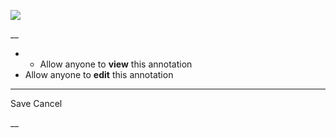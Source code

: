 ![](https://bat.bing.com/action/0?ti=56018282&Ver=2&mid=f7df0147-f8b4-4113-8bea-233119dbd8f0&sid=201ffde0635411ee902411d77b750559&vid=20202bf0635411ee9ac03f2e618b0b9f&vids=0&msclkid=N&pi=0&lg=en-US&sw=800&sh=600&sc=24&nwd=1&tl=Shortform%20%7C%20Book&p=https%3A%2F%2Fwww.shortform.com%2Fapp%2Fbook%2F21-lessons-for-the-21st-century%2Fchapter-21&r=&lt=574&evt=pageLoad&sv=1&rn=714921)

__

  *   * Allow anyone to **view** this annotation
  * Allow anyone to **edit** this annotation



* * *

Save Cancel

__



